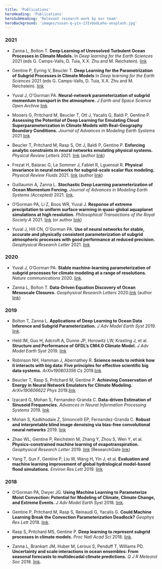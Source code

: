 ```yaml
---
title: 'Publications'
heroHeading: 'Publications'
heroSubHeading: 'Relevant research work by our team'
heroBackground: 'images/susan-q-yin-2JIvboGLeho-unsplash.jpg'
---
```



### 2021
* Zanna L, Bolton T. **Deep Learning of Unresolved Turbulent Ocean Processes in Climate Models.** In _Deep learning for the Earth Sciences_ 2021 (eds G. Camps-Valls, D. Tuia, X.X. Zhu and M. Reichstein). [link](https://onlinelibrary.wiley.com/doi/10.1002/9781119646181.ch20)

* Gentine P, Eyring V, Beucler T. **Deep Learning for the Parametrization of Subgrid Processes in Climate Models** In _Deep learning for the Earth Sciences_ 2021 (eds G. Camps-Valls, D. Tuia, X.X. Zhu and M. Reichstein). [link](https://onlinelibrary.wiley.com/doi/10.1002/9781119646181.ch21)
  
* Yuval J, O'Gorman PA. **Neural-network parameterization of subgrid momentum transport in the atmosphere.** _J Earth and Space Science Open Archive_ [link](https://www.essoar.org/doi/abs/10.1002/essoar.10507557.1)

* Mooers G, Pritchard M, Beucler T, Ott J, Yacalis G, Baldi P, Gentine P. **Assessing the Potential of Deep Learning for Emulating Cloud Superparameterization in Climate Models with Real-Geography Boundary Conditions.** _Journal of Advances in Modeling Earth Systems_ 2021 [link]( https://doi.org/10.1029/2020MS002385)

* Beucler T, Pritchard M, Rasp S, Ott J, Baldi P, Gentine P. **Enforcing analytic constraints in neural networks emulating physical systems.** _Physical Review Letters_ 2021. [link](https://journals.aps.org/prl/abstract/10.1103/PhysRevLett.126.098302) (author [link](https://gentinelab.eee.columbia.edu/sites/default/files/content/PhysRevLett.126.098302.pdf))

* Frezat H, Balarac G, Le Sommer J, Fablet R, Lguensat R. **Physical invariance in neural networks for subgrid-scale scalar flux modeling.** _Physical Review Fluids_ 2021. [link](https://doi.org/10.1103/PhysRevFluids.6.024607) (author [link](https://mycore.core-cloud.net/index.php/s/lQCP7AfbolI7klN?path=%2F2021#pdfviewer))

* Guillaumin A, Zanna L. **Stochastic Deep Learning parameterization of Ocean Momentum Forcing.** _Journal of Advances in Modeling Earth Systems (Accepted)_ 2021. [link](https://agupubs.onlinelibrary.wiley.com/doi/abs/10.1029/2021MS002534).

* O’Gorman PA, Li Z, Boos WR, Yuval J. **Response of extreme precipitation to uniform surface warming in quasi-global aquaplanet simulations at high resolution.** _Philosophical Transactions of the Royal Society A_ 2021. [link](https://doi.org/10.1098/rsta.2019.0543) (or author [link](https://halo.mit.edu/src/ogorman_quasi_global_hires_precip_extremes_2021.pdf))

* Yuval J, Hill CN, O'Gorman PA. **Use of neural networks for stable, accurate and physically consistent parameterization of subgrid atmospheric processes with good performance at reduced precision.** _Geophysical Research Letter_ 2021. [link](https://doi.org/10.1029/2020GL091363)

### 2020

* Yuval J, O’Gorman PA. **Stable machine-learning parameterization of subgrid processes for climate modeling at a range of resolutions.** _Nature communications_ 2020. [link](https://doi.org/10.1038/s41467-020-17142-3).

* Zanna L, Bolton T. **Data‐Driven Equation Discovery of Ocean Mesoscale Closures.** _Geophysical Research Letters_ 2020.[link](https://doi.org/10.1029/2020GL088376) (author [link](https://laurezanna.github.io/files/Zanna-Bolton-2020.pdf))

### 2019

* Bolton T, Zanna L. **Applications of Deep Learning to Ocean Data Inference and Subgrid Parameterization.** _J Adv Model Earth Syst_ 2019. [link](https://doi.org/10.1029/2018MS001472).

* Held IM, Guo H, Adcroft A, Dunne JP, Horowitz LW, Krasting J, et al. **Structure and Performance of GFDL’s CM4.0 Climate Model.** _J Adv Model Earth Syst_ 2019. [link](https://doi.org/10.1029/2019MS001829)

* Robinson NH, Hamman J, Abernathey R. **Science needs to rethink how it interacts with big data: Five principles for effective scientific big data systems.** _ArXiv190803356 Cs_ 2019.[link](https://arxiv.org/abs/1908.03356v1)

* Beucler T, Rasp S, Pritchard M, Gentine P. **Achieving Conservation of Energy in Neural Network Emulators for Climate Modeling.** _ArXiv190606622 Phys_ 2019.[link](https://arxiv.org/pdf/1906.06622.pdf)

* Izacard G, Mohan S, Fernandez-Granda C. **Data-driven Estimation of Sinusoid Frequencies.** _Advances in Neural Information Processing Systems_ 2019. [link](https://papers.nips.cc/paper/2019/file/d0010a6f34908640a4a6da2389772a78-Paper.pdf)

* Mohan S, Kadkhodaie Z, Simoncelli EP, Fernandez-Granda C. **Robust and interpretable blind image denoising via bias-free convolutional neural networks** 2019. [link](https://www.cns.nyu.edu/pub/lcv/mohanKadkhodaie19b.pdf)

* Zhao WL, Gentine P, Reichstein M, Zhang Y, Zhou S, Wen Y, et al. **Physics-constrained machine learning of evapotranspiration.** _Geophysical Research Letter_ 2019. [link](https://doi.org/10.1029/2019GL085291) (ResearchGate [link](https://www.researchgate.net/publication/337868554_Physics-Constrained_Machine_Learning_of_Evapotranspiration))

* Yang T, Sun F, Gentine P, Liu W, Wang H, Yin J, et al. **Evaluation and machine learning improvement of global hydrological model-based flood simulations.** _Environ Res Lett_ 2019. [link](https://iopscience.iop.org/article/10.1088/1748-9326/ab4d5e)

### 2018

* O’Gorman PA, Dwyer JG. **Using Machine Learning to Parameterize Moist Convection: Potential for Modeling of Climate, Climate Change, and Extreme Events.** _J Adv Model Earth Syst_ 2018. [link](https://doi.org/10.1029/2018MS001351).

* Gentine P, Pritchard M, Rasp S, Reinaudi G, Yacalis G. **Could Machine Learning Break the Convection Parameterization Deadlock?** _Geophys Res Lett_ 2018. [link](https://doi.org/10.1029/2018GL078202).

* Rasp S, Pritchard MS, Gentine P. **Deep learning to represent subgrid processes in climate models.** _Proc Natl Acad Sci_ 2018. [link](https://doi.org/10.1073/pnas.1810286115).

* Zanna L, Brankart JM, Huber M, Leroux S, Penduff T, Williams PD. **Uncertainty and scale interactions in ocean ensembles: From seasonal forecasts to multidecadal climate predictions.** _Q J R Meteorol Soc_ 2018. [link](https://doi.org/10.1002/qj.3397).



